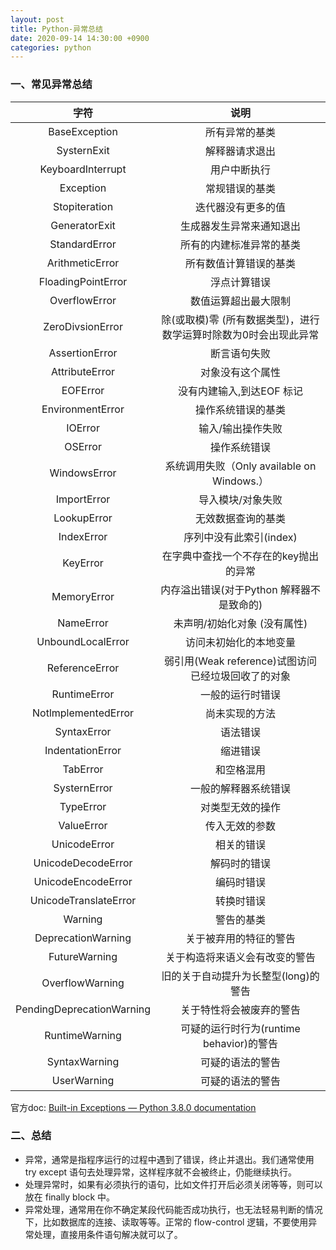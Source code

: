 ```yaml
---
layout: post
title: Python-异常总结
date: 2020-09-14 14:30:00 +0900
categories: python
---
```


### 一、常见异常总结

| 字符 | 说明 |
| :----: | :----: |
|BaseException|     所有异常的基类|
|SysternExit|    解释器请求退出|
|KeyboardInterrupt  |   用户中断执行|
|Exception|     常规错误的基类|
|Stopiteration|    迭代器没有更多的值|
|GeneratorExit|   生成器发生异常来通知退出|
|StandardError |   所有的内建标准异常的基类|
|ArithmeticError |  所有数值计算错误的基类|
| FloadingPointError |  浮点计算错误|
| OverflowError |  数值运算超出最大限制|
| ZeroDivsionError|  除(或取模)零 (所有数据类型)，进行数学运算时除数为0时会出现此异常|
| AssertionError|    断言语句失败|
| AttributeError|   对象没有这个属性|
| EOFError |  没有内建输入,到达EOF 标记|
| EnvironmentError  | 操作系统错误的基类|
| IOError |  输入/输出操作失败|
| OSError |   操作系统错误|
| WindowsError |  系统调用失败（Only available on Windows.）|
| ImportError|    导入模块/对象失败|
| LookupError |  无效数据查询的基类|
| IndexError|    序列中没有此索引(index)|
| KeyError|    在字典中查找一个不存在的key抛出的异常|
| MemoryError|    内存溢出错误(对于Python 解释器不是致命的)|
| NameError |    未声明/初始化对象 (没有属性)|
| UnboundLocalError |   访问未初始化的本地变量|
| ReferenceError |    弱引用(Weak reference)试图访问已经垃圾回收了的对象|
| RuntimeError |   一般的运行时错误|
| NotlmplementedError |   尚未实现的方法|
| SyntaxError |  语法错误|
| IndentationError|    缩进错误|
| TabError |    和空格混用|
| SysternError|    一般的解释器系统错误|
| TypeError |     对类型无效的操作|
| ValueError |     传入无效的参数|
| UnicodeError |    相关的错误|
| UnicodeDecodeError |   解码时的错误|
| UnicodeEncodeError |    编码时错误|
| UnicodeTranslateError|    转换时错误|
| Warning|    警告的基类|
| DeprecationWarning |   关于被弃用的特征的警告|
| FutureWarning |   关于构造将来语义会有改变的警告|
| OverflowWarning  | 旧的关于自动提升为长整型(long)的警告|
| PendingDeprecationWarning  | 关于特性将会被废弃的警告|
| RuntimeWarning|    可疑的运行时行为(runtime behavior)的警告|
| SyntaxWarning |   可疑的语法的警告|
| UserWarning  |   可疑的语法的警告|

官方doc:  [Built-in Exceptions — Python 3.8.0 documentation](https://docs.python.org/3/library/exceptions.html?highlight=taberror#IndentationError)


### 二、总结
* 异常，通常是指程序运行的过程中遇到了错误，终止并退出。我们通常使用 try except 语句去处理异常，这样程序就不会被终止，仍能继续执行。
* 处理异常时，如果有必须执行的语句，比如文件打开后必须关闭等等，则可以放在 finally block 中。
* 异常处理，通常用在你不确定某段代码能否成功执行，也无法轻易判断的情况下，比如数据库的连接、读取等等。正常的 flow-control 逻辑，不要使用异常处理，直接用条件语句解决就可以了。

